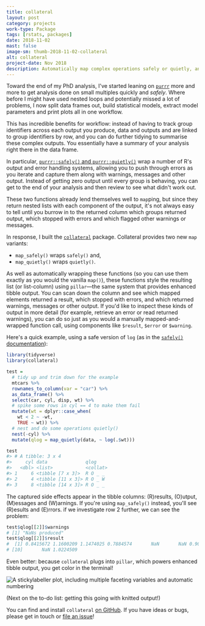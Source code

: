 ```yaml
---
title: collateral
layout: post
category: projects
work-type: Package
tags: [rstats, packages]
date: 2018-11-02
mast: false
image-sm: thumb-2018-11-02-collateral
alt: collateral
project-date: Nov 2018
description: Automatically map complex operations safely or quietly, and quickly see the captured side effects.
---
```


Toward the end of my PhD analysis, I've started leaning on [`purrr`](https://purrr.tidyverse.org/) more and more to get analysis done on small multiples quickly and _safely_. Where before I might have used nested loops and potentially missed a lot of problems, I now split data frames out, build statistical models, extract model parameters and print plots all in one workflow.

This has incredible benefits for workflow: instead of having to track group identifiers across each output you produce, data and outputs and are linked to group identifiers by row, and you can do further tidying to summarise these complex outputs. You essentially have a summary of your analysis right there in the data frame.

In particular, [`purrr::safely()` and `purrr::quietly()`](https://purrr.tidyverse.org/reference/safely.html) wrap a number of R's output and error handling systems, allowing you to push through errors as you iterate and capture them along with warnings, messages and other output. Instead of getting zero output until every group is behaving, you can get to the end of your analysis and then review to see what didn't work out.

These two functions already lend themselves well to `map`ping, but since they return nested lists with each component of the output, it's not always easy to tell until you burrow in to the returned column which groups returned output, which stopped with errors and which flagged other warnings or messages.

In response, I built the [`collateral`](https://github.com/rensa/collateral) package. Collateral provides two new `map` variants:

* `map_safely()` wraps `safely()` and,
* `map_quietly()` wraps `quietly()`.

As well as automatically wrapping these functions (so you can use them exactly as you would the vanilla `map()`), these functions style the resulting list (or list-column) using `pillar`—the same system that provides enhanced tibble output. You can scan down the column and see which mapped elements returned a result, which stopped with errors, and which returned warnings, messages or other output. If you'd like to inspect these kinds of output in more detail (for example, retrieve an error or read returned warnings), you can do so just as you would a manually mapped-and-wrapped function call, using components like `$result`, `$error` or `$warning`.

Here's a quick example, using a safe version of `log` (as in the [`safely()` documentation](https://purrr.tidyverse.org/reference/safely.html#examples
)):

```r
library(tidyverse)
library(collateral)

test =
  # tidy up and trim down for the example
  mtcars %>%
  rownames_to_column(var = "car") %>%
  as_data_frame() %>%
  select(car, cyl, disp, wt) %>%
  # spike some rows in cyl == 4 to make them fail
  mutate(wt = dplyr::case_when(
    wt < 2 ~ -wt,
    TRUE ~ wt)) %>%
  # nest and do some operations quietly()
  nest(-cyl) %>%
  mutate(qlog = map_quietly(data, ~ log(.$wt)))

test
#> # A tibble: 3 x 4
#>     cyl data              qlog
#>   <dbl> <list>            <collat>
#> 1     6 <tibble [7 x 3]>  R O _ _
#> 2     4 <tibble [11 x 3]> R O _ W
#> 3     8 <tibble [14 x 3]> R O _ _
```

The captured side effects appear in the tibble columns: (R)results, (O)utput, (M)essages and (W)arnings. If you're using `map_safely()` instead, you'll see (R)esults and (E)rrors. if we investigate row 2 further, we can see the problem:

```r
test$qlog[[2]]$warnings
# [1] "NaNs produced"
test$qlog[[2]]$result
#  [1] 0.8415672 1.1600209 1.1474025 0.7884574       NaN       NaN 0.9021918       NaN 0.7608058
# [10]       NaN 1.0224509
```

Even better: because `collateral` plugs into `pillar`, which powers enhanced tibble output, you get color in the terminal!

![A stickylabeller plot, including multiple faceting variables and automatic numbering](https://github.com/rensa/collateral/raw/master/man/figures/collateral_example.png)

(Next on the to-do list: getting this going with knitted output!)

You can find and install `collateral` [on GitHub](https://github.com/rensa/collateral). If you have ideas or bugs, please get in touch or 
[file an issue](https://github.com/rensa/collateral/issues/new)!
